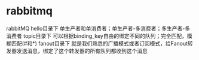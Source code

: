 # rabbitmq
rabbitMQ
hello目录下 单生产者和单消费者；单生产者-多消费者；多生产者-多消费者
topic目录下 可以根据binding_key自由的绑定不同的队列；完全匹配，模糊匹配(#和*)
fanout目录下 就是我们熟悉的广播模式或者订阅模式，给Fanout转发器发送消息，绑定了这个转发器的所有队列都收到这个消息
